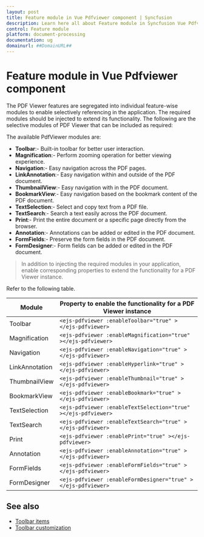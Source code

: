 ```yaml
---
layout: post
title: Feature module in Vue Pdfviewer component | Syncfusion
description: Learn here all about Feature module in Syncfusion Vue Pdfviewer component of Syncfusion Essential JS 2 and more.
control: Feature module
platform: document-processing
documentation: ug
domainurl: ##DomainURL##
---
```


# Feature module in Vue Pdfviewer component

The PDF Viewer features are segregated into individual feature-wise modules to enable selectively referencing in the application. The required modules should be injected to extend its functionality. The following are the selective modules of PDF Viewer that can be included as required:

The available PdfViewer modules are:

* **Toolbar**:- Built-in toolbar for better user interaction.
* **Magnification**:- Perform zooming operation for better viewing experience.
* **Navigation**:- Easy navigation across the PDF pages.
* **LinkAnnotation**:- Easy navigation within and outside of the PDF document.
* **ThumbnailView**:- Easy navigation with in the PDF document.
* **BookmarkView**:- Easy navigation based on the bookmark content of the PDF document.
* **TextSelection**:- Select and copy text from a PDF file.
* **TextSearch**:- Search a text easily across the PDF document.
* **Print**:- Print the entire document or a specific page directly from the browser.
* **Annotation**:- Annotations can be added or edited in the PDF document.
* **FormFields**:- Preserve the form fields in the PDF document.
* **FormDesigner**:- Form fields can be added or edited in the PDF document.

>In addition to injecting the required modules in your application, enable corresponding properties to extend the functionality for a PDF Viewer instance.

Refer to the following table.

| Module | Property to enable the functionality for a PDF Viewer instance |
|---|---|
|Toolbar|`<ejs-pdfviewer :enableToolbar="true" ></ejs-pdfviewer>`|
|Magnification|`<ejs-pdfviewer :enableMagnification="true" ></ejs-pdfviewer>`|
|Navigation|`<ejs-pdfviewer :enableNavigation="true" ></ejs-pdfviewer>`|
|LinkAnnotation|`<ejs-pdfviewer :enableHyperlink="true" ></ejs-pdfviewer>`|
|ThumbnailView|`<ejs-pdfviewer :enableThumbnail="true" ></ejs-pdfviewer>`|
|BookmarkView|`<ejs-pdfviewer :enableBookmark="true" ></ejs-pdfviewer>`|
|TextSelection|`<ejs-pdfviewer :enableTextSelection="true" ></ejs-pdfviewer>`|
|TextSearch|`<ejs-pdfviewer :enableTextSearch="true" ></ejs-pdfviewer>`|
|Print|`<ejs-pdfviewer :enablePrint="true" ></ejs-pdfviewer>`|
|Annotation|`<ejs-pdfviewer :enableAnnotation="true" ></ejs-pdfviewer>`|
|FormFields|`<ejs-pdfviewer :enableFormFields="true" ></ejs-pdfviewer>`|
|FormDesigner|`<ejs-pdfviewer :enableFormDesigner="true" ></ejs-pdfviewer>`|

## See also

* [Toolbar items](../pdfviewer/toolbar)
* [Toolbar customization](../pdfviewer/how-to/toolbar-customization)
